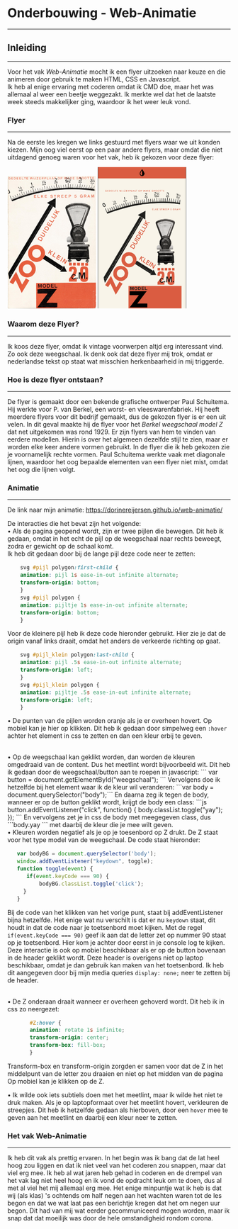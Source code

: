 # Onderbouwing - Web-Animatie
---

## Inleiding
---
Voor het vak *Web-Animatie* mocht ik een flyer uitzoeken naar keuze en die animeren door gebruik te maken HTML, CSS en Javascript. <br>
Ik heb al enige ervaring met coderen omdat ik CMD doe, maar het was allemaal al weer een beetje weggezakt. Ik merkte wel dat het de laatste week steeds makkelijker ging, waardoor ik het weer leuk vond.

### Flyer
---
Na de eerste les kregen we links gestuurd met flyers waar we uit konden kiezen. Mijn oog viel eerst op een paar andere flyers, maar omdat die niet uitdagend genoeg waren voor het vak, heb ik gekozen voor deze flyer:

<img src="images/plaatje.jpg" width="200"></img>
<img src="images/MobielFormaat.png" width="200"></img>

### Waarom deze Flyer?
---
Ik koos deze flyer, omdat ik vintage voorwerpen altjd erg interessant vind. Zo ook deze weegschaal. Ik denk ook dat deze flyer mij trok, omdat er nederlandse tekst op staat wat misschien herkenbaarheid in mij triggerde.

### Hoe is deze flyer ontstaan?
---
De flyer is gemaakt door een bekende grafische ontwerper Paul Schuitema. Hij werkte voor P. van Berkel, een worst- en vleeswarenfabriek. 
Hij heeft meerdere flyers voor dit bedrijf gemaakt, dus de gekozen flyer is er een uit velen. In dit geval maakte hij de flyer voor het *Berkel weegschaal model Z* dat net uitgekomen was rond 1929.
Er zijn flyers van hem te vinden van eerdere modellen. Hierin is over het algemeen dezelfde stijl te zien, maar er worden elke keer andere vormen gebruikt. In de flyer die ik heb gekozen zie je voornamelijk rechte vormen.
Paul Schuitema werkte vaak met diagonale lijnen, waardoor het oog bepaalde elementen van een flyer niet mist, omdat het oog die lijnen volgt.

### Animatie
---
De link naar mijn animatie: https://dorinereijersen.github.io/web-animatie/

De interacties die het bevat zijn het volgende:<br>
 • Als de pagina geopend wordt, zijn er twee pijlen die bewegen. Dit heb ik gedaan, omdat in het echt de pijl op de weegschaal naar rechts beweegt, zodra er gewicht op de schaal komt. <br>
 Ik heb dit gedaan door bij de lange pijl deze code neer te zetten:
    
```css
    svg #pijl polygon:first-child {
    animation: pijl 1s ease-in-out infinite alternate;
    transform-origin: bottom;
    }
    svg #pijl polygon {
    animation: pijltje 1s ease-in-out infinite alternate;
    transform-origin: bottom;
    }
```
    
Voor de kleinere pijl heb ik deze code hieronder gebruikt. Hier zie je dat de origin vanaf links draait, omdat het anders de verkeerde richting op gaat.

```css
    svg #pijl_klein polygon:last-child {
    animation: pijl .5s ease-in-out infinite alternate;
    transform-origin: left;
    }
    svg #pijl_klein polygon {
    animation: pijltje .5s ease-in-out infinite alternate;
    transform-origin: left;
    }
```

• De punten van de pijlen worden oranje als je er overheen hovert. Op mobiel kan je hier op klikken. Dit heb ik gedaan door simpelweg een  ```:hover``` achter het element in css te zetten en dan een kleur erbij te geven.

<br>
• Op de weegschaal kan geklikt worden, dan worden de kleuren omgedraaid van de content. Dus het meetlint wordt bijvoorbeeld wit. 
Dit heb ik gedaan door de weegschaal/button aan te roepen in javascript: 
``` var button = document.getElementById("weegschaal"); ```
Vervolgens doe ik hetzelfde bij het element waar ik de kleur wil veranderen: 
```var body = document.querySelector("body");```
En daarna zeg ik tegen de body, wanneer er op de button geklikt wordt, krijgt de body een class: 
 ```js
    button.addEventListener("click", function() {
    body.classList.toggle("yay");
    });
 ```
En vervolgens zet je in css de body met meegegeven class, dus  ```body.yay ``` met daarbij de kleur die je mee wilt geven.

<br>
• Kleuren worden negatief als je op je toesenbord op Z drukt. De Z staat voor het type model van de weegschaal. 
De code staat hieronder:
    
```js
   var bodyBG = document.querySelector('body');
   window.addEventListener("keydown", toggle);
   function toggle(event) {
      if(event.keyCode === 90) {
          bodyBG.classList.toggle('click');
     }
   }
```
Bij de code van het klikken van het vorige punt, staat bij addEventListener bijna hetzelfde. Het enige wat nu verschilt is dat er nu ```keydown``` staat, dit houdt in dat de code naar je toetsenbord moet kijken. Met de regel ```if(event.keyCode === 90)``` geef ik aan dat de letter zet op nummer 90 staat op je toetsenbord. Hier kom je achter door eerst in je console log te kijken.
Deze interactie is ook op mobiel beschikbaar als er op de button bovenaan in de header geklikt wordt. Deze header is overigens niet op laptop beschikbaar, omdat je dan gebruik kan maken van het toetsenbord. Ik heb dit aangegeven door bij mijn media queries ```display: none;``` neer te zetten bij de header.

<br>
• De Z onderaan draait wanneer er overheen gehoverd wordt. Dit heb ik in css zo neergezet:

```css
       #Z:hover {
       animation: rotate 1s infinite;
       transform-origin: center;
       transform-box: fill-box;
       }
```
    
Transform-box en transform-origin zorgden er samen voor dat de Z in het middelpunt van de letter zou draaien en niet op het midden van de pagina
Op mobiel kan je klikken op de Z.<br>

• Ik wilde ook iets subtiels doen met het meetlint, maar ik wilde het niet te druk maken. 
Als je op laptopformaat over het meetlint hovert, verkleuren de streepjes. Dit heb ik hetzelfde gedaan als hierboven, door een ```hover``` mee te geven aan het meetlint en daarbij een kleur neer te zetten. 
    
### Het vak Web-Animatie 
---
Ik heb dit vak als prettig ervaren. In het begin was ik bang dat de lat heel hoog zou liggen en dat ik niet veel van het coderen zou snappen, maar dat viel erg mee. Ik heb  al wat jaren heb gehad in coderen en de drempel van het vak lag niet heel hoog en ik vond de opdracht leuk om te doen, dus al met al viel het mij allemaal erg mee.
Het enige minpuntje wat ik heb is dat wij (als klas) 's ochtends om half negen aan het wachten waren tot de les begon en dat we wat laat pas een berichtje kregen dat het om negen uur begon. Dit had van mij wat eerder gecommuniceerd mogen worden, maar ik snap dat dat moeilijk was door de hele omstandigheid rondom corona.
